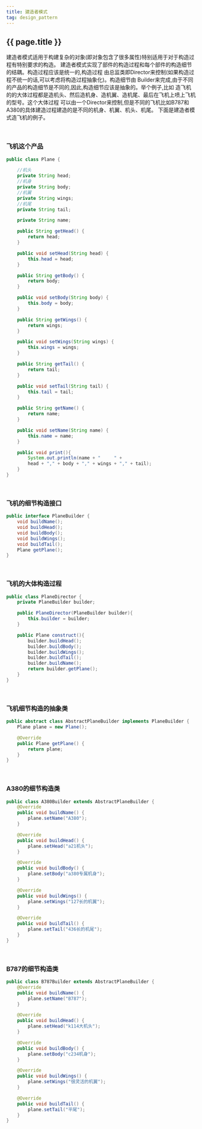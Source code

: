 ```yaml
---
title: 建造者模式
tag: design_pattern
---
```


## {{ page.title }}

建造者模式适用于构建复杂的对象(即对象包含了很多属性)特别适用于对于构造过程有特别要求的构造。
建造者模式实现了部件的构造过程和每个部件的构造细节的结耦。构造过程应该是统一的,构造过程
由总监类即Director来控制(如果构造过程不统一的话,可以考虑将构造过程抽象化)。构造细节由
Builder来完成,由于不同的产品的构造细节是不同的,因此,构造细节应该是抽象的。举个例子,比如
造飞机的的大体过程都是造机头、然后造机身、造机翼、造机尾、最后在飞机上喷上飞机的型号。这个大体过程
可以由一个Director来控制,但是不同的飞机比如B787和A380的具体建造过程建造的是不同的机身、机翼、机头、机尾。
下面是建造者模式造飞机的例子。

<br/>

### 飞机这个产品

~~~ java
public class Plane {

    //机头
    private String head;
    //机身
    private String body;
    //机翼
    private String wings;
    //机尾
    private String tail;

    private String name;

    public String getHead() {
        return head;
    }

    public void setHead(String head) {
        this.head = head;
    }

    public String getBody() {
        return body;
    }

    public void setBody(String body) {
        this.body = body;
    }

    public String getWings() {
        return wings;
    }

    public void setWings(String wings) {
        this.wings = wings;
    }

    public String getTail() {
        return tail;
    }

    public void setTail(String tail) {
        this.tail = tail;
    }

    public String getName() {
        return name;
    }

    public void setName(String name) {
        this.name = name;
    }

    public void print(){
        System.out.println(name + "     " + 
        head + "," + body + "," + wings + "," + tail);
    }
}
~~~

<br/>

### 飞机的细节构造接口

~~~java
public interface PlaneBuilder {
    void buildName();
    void buildHead();
    void buildBody();
    void buildWings();
    void buildTail();
    Plane getPlane();
}
~~~

<br/>

### 飞机的大体构造过程

~~~ java
public class PlaneDirector {
    private PlaneBuilder builder;

    public PlaneDirector(PlaneBuilder builder){
        this.builder = builder;
    }

    public Plane construct(){
        builder.buildHead();
        builder.buildBody();
        builder.buildWings();
        builder.buildTail();
        builder.buildName();
        return builder.getPlane();
    }
}
~~~

<br/>

### 飞机细节构造的抽象类

~~~java
public abstract class AbstractPlaneBuilder implements PlaneBuilder {
    Plane plane = new Plane();

    @Override
    public Plane getPlane() {
        return plane;
    }
}
~~~

<br/>

### A380的细节构造类

~~~java
public class A380Builder extends AbstractPlaneBuilder {
    @Override
    public void buildName() {
        plane.setName("A380");
    }

    @Override
    public void buildHead() {
        plane.setHead("a21机头");
    }

    @Override
    public void buildBody() {
        plane.setBody("a380专属机身");
    }

    @Override
    public void buildWings() {
        plane.setWings("127长的机翼");
    }

    @Override
    public void buildTail() {
        plane.setTail("436长的机尾");
    }
}
~~~

<br/>

### B787的细节构造类

~~~java
public class B787Builder extends AbstractPlaneBuilder {
    @Override
    public void buildName() {
        plane.setName("B787");
    }

    @Override
    public void buildHead() {
        plane.setHead("k114大机头");
    }

    @Override
    public void buildBody() {
        plane.setBody("c234机身");
    }

    @Override
    public void buildWings() {
        plane.setWings("很灵活的机翼");
    }

    @Override
    public void buildTail() {
        plane.setTail("平尾");
    }
}
~~~
